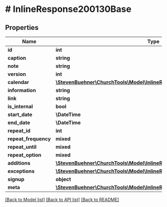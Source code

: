# # InlineResponse200130Base

## Properties

Name | Type | Description | Notes
------------ | ------------- | ------------- | -------------
**id** | **int** |  | [optional]
**caption** | **string** |  | [optional]
**note** | **string** |  | [optional]
**version** | **int** |  | [optional]
**calendar** | [**\StevenBuehner\ChurchTools\Model\InlineResponse200128DataResourceTypes**](InlineResponse200128DataResourceTypes.md) |  | [optional]
**information** | **string** |  | [optional]
**link** | **string** |  | [optional]
**is_internal** | **bool** |  | [optional]
**start_date** | **\DateTime** |  | [optional]
**end_date** | **\DateTime** |  | [optional]
**repeat_id** | **int** |  | [optional]
**repeat_frequency** | **mixed** |  | [optional]
**repeat_until** | **mixed** |  | [optional]
**repeat_option** | **mixed** |  | [optional]
**additions** | [**\StevenBuehner\ChurchTools\Model\InlineResponse200130BaseAdditions[]**](InlineResponse200130BaseAdditions.md) |  | [optional]
**exceptions** | [**\StevenBuehner\ChurchTools\Model\InlineResponse200130BaseExceptions[]**](InlineResponse200130BaseExceptions.md) |  | [optional]
**signup** | **object** |  | [optional]
**meta** | [**\StevenBuehner\ChurchTools\Model\InlineResponse200130BaseMeta2**](InlineResponse200130BaseMeta2.md) |  | [optional]

[[Back to Model list]](../../README.md#models) [[Back to API list]](../../README.md#endpoints) [[Back to README]](../../README.md)
